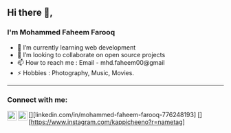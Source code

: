 ## Hi there 👋,
### I'm Mohammed Faheem Farooq

- 🌱 I’m currently learning web development
- 👯 I’m looking to collaborate on open source projects
- 📫 How to reach me : Email - mhd.faheem00@gmail 
- ⚡ Hobbies : Photography, Music, Movies.

---
### Connect with me:

[<img align="left" alt="codeSTACKr | LinkedIn" width="22px" src="https://cdn.jsdelivr.net/npm/simple-icons@v3/icons/linkedin.svg" />][linkedin.com/in/mohammed-faheem-farooq-776248193]
[<img align="left" alt="codeSTACKr | Instagram" width="22px" src="https://cdn.jsdelivr.net/npm/simple-icons@v3/icons/instagram.svg" />][https://www.instagram.com/kappicheeno?r=nametag]
